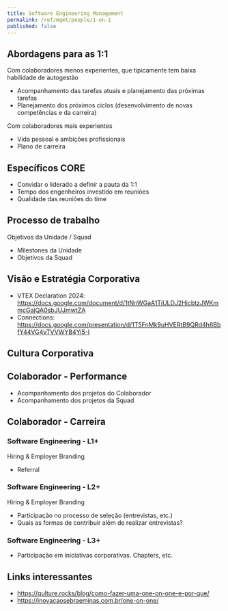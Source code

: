 ```yaml
---
title: Software Engineering Management
permalink: /ref/mgmt/people/1-on-1
published: false
---
```


## Abordagens para as 1:1

Com colaboradores menos experientes, que tipicamente tem baixa habilidade de autogestão

- Acompanhamento das tarefas atuais e planejamento das próximas tarefas
- Planejamento dos próximos ciclos (desenvolvimento de novas competências e da carreira)

Com colaboradores mais experientes

- Vida pessoal e ambições profissionais
- Plano de carreira

## Específicos CORE

- Convidar o liderado a definir a pauta da 1:1
- Tempo dos engenheiros investido em reuniões
- Qualidade das reuniões do time

## Processo de trabalho

Objetivos da Unidade / Squad

- Milestones da Unidade
- Objetivos da Squad

## Visão e Estratégia Corporativa

- VTEX Declaration 2024: https://docs.google.com/document/d/1tNnWGaA1TjULDJ2HicbtzJWKmmcGajQA0sbJUJmwtZA
- Connections: https://docs.google.com/presentation/d/1T5FnMk9uHVERtB9QRd4h6BbfY44VG4vTVVWYB4Yi5-I

## Cultura Corporativa

## Colaborador - Performance

- Acompanhamento dos projetos do Colaborador
- Acompanhamento dos projetos da Squad

## Colaborador - Carreira

### Software Engineering - L1+

Hiring & Employer Branding

- Referral

### Software Engineering - L2+

Hiring & Employer Branding

- Participação no processo de seleção (entrevistas, etc.)
- Quais as formas de contribuir além de realizar entrevistas?

### Software Engineering - L3+

- Participação em iniciativas corporativas. Chapters, etc.

## Links interessantes

- https://qulture.rocks/blog/como-fazer-uma-one-on-one-e-por-que/
- https://inovacaosebraeminas.com.br/one-on-one/